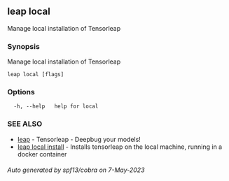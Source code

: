 ## leap local

Manage local installation of Tensorleap

### Synopsis

Manage local installation of Tensorleap

```
leap local [flags]
```

### Options

```
  -h, --help   help for local
```

### SEE ALSO

* [leap](leap.md)	 - Tensorleap - Deepbug your models!
* [leap local install](leap_local_install.md)	 - Installs tensorleap on the local machine, running in a docker container

###### Auto generated by spf13/cobra on 7-May-2023

